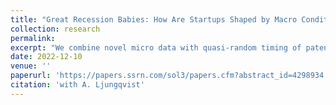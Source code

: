 ```yaml
---
title: "Great Recession Babies: How Are Startups Shaped by Macro Conditions at Birth?"
collection: research
permalink: 
excerpt: "We combine novel micro data with quasi-random timing of patent decisions over the business cycle to estimate the effects of the Great Recession on innovative startups. After purging ubiquitous selection biases and sorting effects, we find that recession startups experience better long-term outcomes in terms of employment and sales growth (both driven by lower mortality) and future inventiveness. While funding conditions cannot explain differences in outcomes, a labor market channel can: recession startups are better able to retain their founding inventors and build productive R&D teams around them. <br>[Wall Street Journal](https://www.wsj.com/business/entrepreneurship/recession-new-company-startups-41f27de7?st=ifuiik7iw7qpj0k&reflink=desktopwebshare_permalink)"
date: 2022-12-10
venue: ''
paperurl: 'https://papers.ssrn.com/sol3/papers.cfm?abstract_id=4298934'
citation: 'with A. Ljungqvist'
---
```

